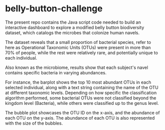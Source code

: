 # belly-button-challenge

The present repo contains the Java script code needed to build an interactive dashboard to explore a modified belly button biodiversity dataset, which catalogs the microbes that colonize human navels. 

The dataset reveals that a small proportion of bacterial species, refer to here as Operational Taxonomic Units (OTUs) were present in more than 70% of people, while the rest were relatively rare, and potentially unique to each individual. 

Also known as the microbiome, results show that each subject's navel contains specific bacteria in varying abundances. 

For instance, the barplot shows the top 10 most abundant OTUs in each selected individual, along with a text string containing the name of the OTU at different taxonomic levels. Depending on how specific the classification algorithm performed, some bacterial OTUs were not classified beyond the kingdom level (Bacteria), while others were classified up to the genus level.

The bubble plot showcases the OTU ID on the x-axis, and the abundance of each OTU on the y-axis. The abundance of each OTU is also represented with the size of the bubbles.
